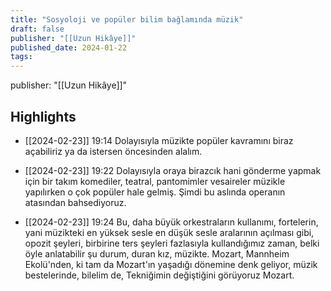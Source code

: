 ```yaml
---
title: "Sosyoloji ve popüler bilim bağlamında müzik"
draft: false
publisher: "[[Uzun Hikâye]]"
published_date: 2024-01-22
tags:
---
```

publisher: "[[Uzun Hikâye]]"


## Highlights
* [[2024-02-23]] 19:14  Dolayısıyla müzikte popüler kavramını biraz açabiliriz ya da istersen öncesinden alalım.

* [[2024-02-23]] 19:22  Dolayısıyla oraya birazcık hani gönderme yapmak için bir takım komediler, teatral, pantomimler vesaireler müzikle yapılırken o çok popüler hale gelmiş. Şimdi bu aslında operanın atasından bahsediyoruz.

* [[2024-02-23]] 19:24  Bu, daha büyük orkestraların kullanımı, fortelerin, yani müzikteki en yüksek sesle en düşük sesle aralarının açılması gibi, opozit şeyleri, birbirine ters şeyleri fazlasıyla kullandığımız zaman, belki öyle anlatabilir şu durum, duran kız, müzikte. Mozart, Mannheim Ekolü'nden, ki tam da Mozart'ın yaşadığı dönemine denk geliyor, müzik bestelerinde, bilelim de, Tekniğimin değiştiğini görüyoruz Mozart.

